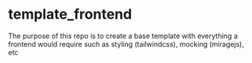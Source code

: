 # template_frontend
The purpose of this repo is to create a base template with everything a frontend would require such as styling (tailwindcss), mocking (miragejs), etc
